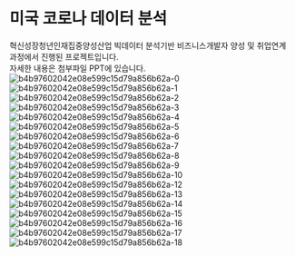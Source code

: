 # 미국 코로나 데이터 분석
혁신성장청년인재집중양성산업 빅데이터 분석기반 비즈니스개발자 양성 및 취업연계 과정에서 진행된 프로젝트입니다.   
자세한 내용은 첨부파일 PPT에 있습니다. 
![b4b97602042e08e599c15d79a856b62a-0](https://user-images.githubusercontent.com/84513149/152641097-d428ee11-2416-4c41-953d-41380d1ed189.png)
![b4b97602042e08e599c15d79a856b62a-1](https://user-images.githubusercontent.com/84513149/152641098-5441110e-e0c4-4826-8080-64c87cfccf71.png)
![b4b97602042e08e599c15d79a856b62a-2](https://user-images.githubusercontent.com/84513149/152641099-a6e621ee-b048-4c27-8dc7-8432c87fbb6d.png)
![b4b97602042e08e599c15d79a856b62a-3](https://user-images.githubusercontent.com/84513149/152641101-0a713e91-7b9a-41a6-bdfe-3e655fef0150.png)
![b4b97602042e08e599c15d79a856b62a-4](https://user-images.githubusercontent.com/84513149/152641103-e807c4ec-7c97-4253-9780-936909c51dae.png)
![b4b97602042e08e599c15d79a856b62a-5](https://user-images.githubusercontent.com/84513149/152641104-7aae1787-a12b-4753-b4e9-b4edfe203e9c.png)
![b4b97602042e08e599c15d79a856b62a-6](https://user-images.githubusercontent.com/84513149/152641106-4d117f3b-6660-483a-acaf-5289ff6998a3.png)
![b4b97602042e08e599c15d79a856b62a-7](https://user-images.githubusercontent.com/84513149/152641107-eae66946-e999-41e7-b54f-93d74abeacad.png)
![b4b97602042e08e599c15d79a856b62a-8](https://user-images.githubusercontent.com/84513149/152641108-f45c873c-508f-4e98-a120-68b8d17c82b3.png)
![b4b97602042e08e599c15d79a856b62a-9](https://user-images.githubusercontent.com/84513149/152641109-1b640751-7915-4be2-bd1d-54f9158d9971.png)
![b4b97602042e08e599c15d79a856b62a-10](https://user-images.githubusercontent.com/84513149/152641111-b47741c1-7730-4cd1-a5f3-adc770f33e38.png)
![b4b97602042e08e599c15d79a856b62a-12](https://user-images.githubusercontent.com/84513149/152641113-08bc7a78-645d-4185-b0e6-c2c90c921cbd.png)
![b4b97602042e08e599c15d79a856b62a-13](https://user-images.githubusercontent.com/84513149/152641115-f193beda-8f25-4c6f-9385-641f221c610b.png)
![b4b97602042e08e599c15d79a856b62a-14](https://user-images.githubusercontent.com/84513149/152641122-0583668b-6c37-47f0-a7d0-62681d7158fc.png)
![b4b97602042e08e599c15d79a856b62a-15](https://user-images.githubusercontent.com/84513149/152641123-7c0049cf-7aa3-4612-8bda-e996a0af49f6.png)
![b4b97602042e08e599c15d79a856b62a-16](https://user-images.githubusercontent.com/84513149/152641125-0412ff74-b107-476d-85a2-bda507e86740.png)
![b4b97602042e08e599c15d79a856b62a-17](https://user-images.githubusercontent.com/84513149/152641127-f69d5326-b1df-4db0-8658-c33b024eab38.png)
![b4b97602042e08e599c15d79a856b62a-18](https://user-images.githubusercontent.com/84513149/152641129-55c4eb51-f1bd-4390-8062-e159c0eb142d.png)
